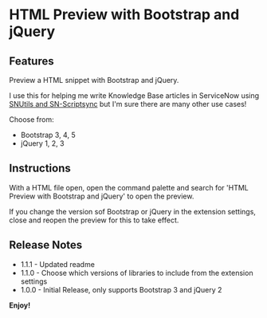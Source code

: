 # HTML Preview with Bootstrap and jQuery

## Features

Preview a HTML snippet with Bootstrap and jQuery.

I use this for helping me write Knowledge Base articles in ServiceNow using [SNUtils and SN-Scriptsync](https://www.arnoudkooi.com) but I'm sure there are many other use cases!

Choose from:
* Bootstrap 3, 4, 5
* jQuery 1, 2, 3

## Instructions

With a HTML file open, open the command palette and search for 'HTML Preview with Bootstrap and jQuery' to open the preview.

If you change the version sof Bootstrap or jQuery in the extension settings, close and reopen the preview for this to take effect.

## Release Notes

* 1.1.1 - Updated readme
* 1.1.0 - Choose which versions of libraries to include from the extension settings
* 1.0.0 - Initial Release, only supports Bootstrap 3 and jQuery 2

**Enjoy!**
